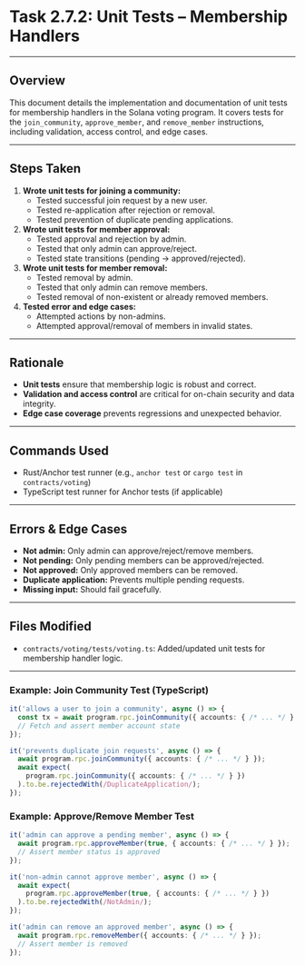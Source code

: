 # Task 2.7.2: Unit Tests – Membership Handlers

---

## Overview
This document details the implementation and documentation of unit tests for membership handlers in the Solana voting program. It covers tests for the `join_community`, `approve_member`, and `remove_member` instructions, including validation, access control, and edge cases.

---

## Steps Taken
1. **Wrote unit tests for joining a community:**
    - Tested successful join request by a new user.
    - Tested re-application after rejection or removal.
    - Tested prevention of duplicate pending applications.
2. **Wrote unit tests for member approval:**
    - Tested approval and rejection by admin.
    - Tested that only admin can approve/reject.
    - Tested state transitions (pending → approved/rejected).
3. **Wrote unit tests for member removal:**
    - Tested removal by admin.
    - Tested that only admin can remove members.
    - Tested removal of non-existent or already removed members.
4. **Tested error and edge cases:**
    - Attempted actions by non-admins.
    - Attempted approval/removal of members in invalid states.

---

## Rationale
- **Unit tests** ensure that membership logic is robust and correct.
- **Validation and access control** are critical for on-chain security and data integrity.
- **Edge case coverage** prevents regressions and unexpected behavior.

---

## Commands Used
- Rust/Anchor test runner (e.g., `anchor test` or `cargo test` in `contracts/voting`)
- TypeScript test runner for Anchor tests (if applicable)

---

## Errors & Edge Cases
- **Not admin:** Only admin can approve/reject/remove members.
- **Not pending:** Only pending members can be approved/rejected.
- **Not approved:** Only approved members can be removed.
- **Duplicate application:** Prevents multiple pending requests.
- **Missing input:** Should fail gracefully.

---

## Files Modified
- `contracts/voting/tests/voting.ts`: Added/updated unit tests for membership handler logic.

---

### Example: Join Community Test (TypeScript)
```ts
it('allows a user to join a community', async () => {
  const tx = await program.rpc.joinCommunity({ accounts: { /* ... */ } });
  // Fetch and assert member account state
});

it('prevents duplicate join requests', async () => {
  await program.rpc.joinCommunity({ accounts: { /* ... */ } });
  await expect(
    program.rpc.joinCommunity({ accounts: { /* ... */ } })
  ).to.be.rejectedWith(/DuplicateApplication/);
});
```

### Example: Approve/Remove Member Test
```ts
it('admin can approve a pending member', async () => {
  await program.rpc.approveMember(true, { accounts: { /* ... */ } });
  // Assert member status is approved
});

it('non-admin cannot approve member', async () => {
  await expect(
    program.rpc.approveMember(true, { accounts: { /* ... */ } })
  ).to.be.rejectedWith(/NotAdmin/);
});

it('admin can remove an approved member', async () => {
  await program.rpc.removeMember({ accounts: { /* ... */ } });
  // Assert member is removed
});
``` 